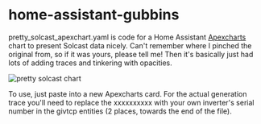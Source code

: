 # home-assistant-gubbins

pretty_solcast_apexchart.yaml is code for a Home Assistant [Apexcharts](https://github.com/RomRider/apexcharts-card) chart to present Solcast data nicely. Can't remember where I pinched the original from, so if it was yours, please tell me! Then it's basically just had lots of adding traces and tinkering with opacities.

![pretty solcast chart]([https://private-user-images.githubusercontent.com/113393635/348459898-6677fc13-aa2f-4659-a58d-4635b96328ed.png](https://private-user-images.githubusercontent.com/113393635/348459898-6677fc13-aa2f-4659-a58d-4635b96328ed.png?jwt=eyJhbGciOiJIUzI1NiIsInR5cCI6IkpXVCJ9.eyJpc3MiOiJnaXRodWIuY29tIiwiYXVkIjoicmF3LmdpdGh1YnVzZXJjb250ZW50LmNvbSIsImtleSI6ImtleTUiLCJleHAiOjE3MjA4NTk3NTUsIm5iZiI6MTcyMDg1OTQ1NSwicGF0aCI6Ii8xMTMzOTM2MzUvMzQ4NDU5ODk4LTY2NzdmYzEzLWFhMmYtNDY1OS1hNThkLTQ2MzViOTYzMjhlZC5wbmc_WC1BbXotQWxnb3JpdGhtPUFXUzQtSE1BQy1TSEEyNTYmWC1BbXotQ3JlZGVudGlhbD1BS0lBVkNPRFlMU0E1M1BRSzRaQSUyRjIwMjQwNzEzJTJGdXMtZWFzdC0xJTJGczMlMkZhd3M0X3JlcXVlc3QmWC1BbXotRGF0ZT0yMDI0MDcxM1QwODMwNTVaJlgtQW16LUV4cGlyZXM9MzAwJlgtQW16LVNpZ25hdHVyZT1mZTJmNzg3ODhhZGU4OTU3ZDE0YjQxM2JlNDVjODFiOTFjYmRkZjRiODc0NTQwY2MwYmUyYWE0NTlmMThmZGQ1JlgtQW16LVNpZ25lZEhlYWRlcnM9aG9zdCZhY3Rvcl9pZD0wJmtleV9pZD0wJnJlcG9faWQ9MCJ9.nMtAzv1R9vRM4LTmT1y-rPAJ6xviSepQaTwwB0L7nmQ))

To use, just paste into a new Apexcharts card. For the actual generation trace you'll need to replace the xxxxxxxxxx with your own inverter's serial number in the givtcp entities (2 places, towards the end of the file).
